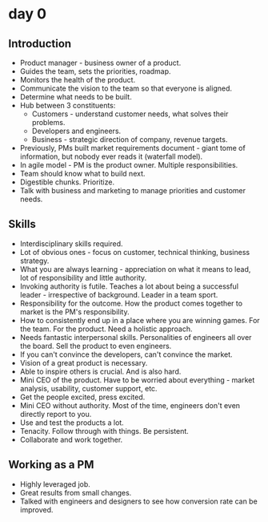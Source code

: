 # day 0

## Introduction

* Product manager - business owner of a product.
* Guides the team, sets the priorities, roadmap.
* Monitors the health of the product.
* Communicate the vision to the team so that everyone is aligned.
* Determine what needs to be built.
* Hub between 3 constituents:
  * Customers - understand customer needs, what solves their problems.
  * Developers and engineers.
  * Business - strategic direction of company, revenue targets.
* Previously, PMs built market requirements document - giant tome of information, but nobody ever reads it (waterfall model).
* In agile model - PM is the product owner. Multiple responsibilities.
* Team should know what to build next.
* Digestible chunks. Prioritize.
* Talk with business and marketing to manage priorities and customer needs.

## Skills

* Interdisciplinary skills required.
* Lot of obvious ones - focus on customer, technical thinking, business strategy.
* What you are always learning - appreciation on what it means to lead, lot of responsibility and little authority.
* Invoking authority is futile. Teaches a lot about being a successful leader - irrespective of     background. Leader in a team sport.
* Responsibility for the outcome. How the product comes together to market is the PM's     responsibility.
* How to consistently end up in a place where you are winning games. For the team. For the product. Need a holistic approach.
* Needs fantastic interpersonal skills. Personalities of engineers all over the board. Sell the product to even engineers.
* If you can't convince the developers, can't convince the market.
* Vision of a great product is necessary.
* Able to inspire others is crucial. And is also hard.
* Mini CEO of the product. Have to be worried about everything - market analysis, usability, customer support, etc.
* Get the people excited, press excited.
* Mini CEO without authority. Most of the time, engineers don't even directly report to you.
* Use and test the products a lot.
* Tenacity. Follow through with things. Be persistent.
* Collaborate and work together.

## Working as a PM

* Highly leveraged job.
* Great results from small changes.
* Talked with engineers and designers to see how conversion rate can be improved.